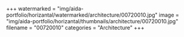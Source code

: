 +++
watermarked = "img/aida-portfolio/horizantal/watermarked/architecture/00720010.jpg"
image = "img/aida-portfolio/horizantal/thumbnails/architecture/00720010.jpg"
filename = "00720010"
categories = "Architecture"
+++
